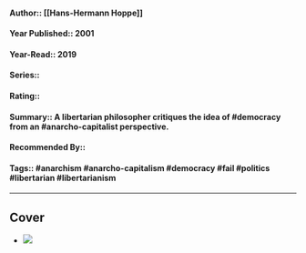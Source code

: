 #### Author::  [[Hans-Hermann Hoppe]]
#### Year Published:: 2001
#### Year-Read:: 2019
#### Series::
#### Rating:: 
#### Summary:: A libertarian philosopher critiques the idea of #democracy from an #anarcho-capitalist perspective.
#### Recommended By::
#### Tags:: #anarchism #anarcho-capitalism #democracy #fail #politics #libertarian #libertarianism

---
## Cover
- ![](https://m.media-amazon.com/images/I/61C1I965xOS._AC_UF1000,1000_QL80_.jpg)